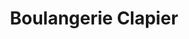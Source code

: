 ---
title: "Boulangerie Clapier"
url: /saint-andre-de-sangonis/boulangerie-clapier/
shop: boulangerie
---